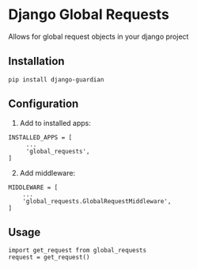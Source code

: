 # Django Global Requests

Allows for global request objects in your django project

## Installation

`pip install django-guardian`

## Configuration

1. Add to installed apps:

```
INSTALLED_APPS = [
     ...
     'global_requests',
]
```

2. Add middleware:
```
MIDDLEWARE = [
    ...
    'global_requests.GlobalRequestMiddleware',
]

```

## Usage

```
import get_request from global_requests
request = get_request()
```



  